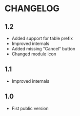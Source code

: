 CHANGELOG
=========

1.2
---

 * Added support for table prefix
 * Improved internals
 * Added missing "Cancel" button
 * Changed module icon

1.1
---

 * Improved internals

1.0
---

 * Fist public version